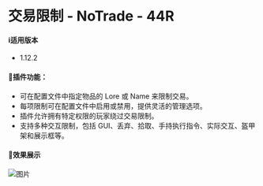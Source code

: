 # 交易限制 - NoTrade - 44R

#### ℹ️适用版本

- 1.12.2

#### 🔧插件功能：

- 可在配置文件中指定物品的 Lore 或 Name 来限制交易。
- 每项限制可在配置文件中启用或禁用，提供灵活的管理选项。
- 插件允许拥有特定权限的玩家绕过交易限制。
- 支持多种交互限制，包括 GUI、丢弃、拾取、手持执行指令、实际交互、盔甲架和展示框等。

#### 🎉效果展示

![图片](https://docimg2.docs.qq.com/image/AgAABcbNj2H1uppxy-5LTrdiOmYTgN19.png?w=500&h=300)

